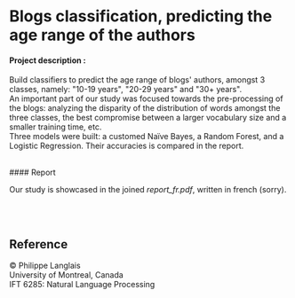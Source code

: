 
# Blogs classification, predicting the age range of the authors

#### Project description :

Build classifiers to predict the age range of blogs' authors, amongst 3 classes, namely: "10-19 years", "20-29 years" and "30+ years".  
An important part of our study was focused towards the pre-processing of the blogs: analyzing the disparity of the distribution of words amongst the three classes, the best compromise between a larger vocabulary size and a smaller training time, etc.  
Three models were built: a customed Naïve Bayes, a Random Forest, and a Logistic Regression. Their accuracies is compared in the report.

<br/>
#### Report

Our study is showcased in the joined *report_fr.pdf*, written in french (sorry).

<br/>
<br/>

## Reference
© Philippe Langlais  
University of Montreal, Canada  
IFT 6285: Natural Language Processing

